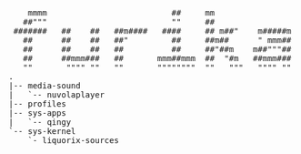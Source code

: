 <pre>    mmmm                          ##     mm                  mm                 
   ##"""                          ""     ##                  ##                 
 #######   ##    ##   ##m####   ####     ## m##"    m#####m  ## m##"    m####m  
   ##      ##    ##   ##"         ##     ##m##      " mmm##  ##m##     ##mmmm## 
   ##      ##    ##   ##          ##     ##"##m    m##"""##  ##"##m    ##"""""" 
   ##      ##mmm###   ##       mmm##mmm  ##  "#m   ##mmm###  ##  "#m   "##mmmm# 
   ""       """" ""   ""       """"""""  ""   """   """" ""  ""   """    """""
.
|-- media-sound
|   `-- nuvolaplayer
|-- profiles
|-- sys-apps
|   `-- qingy
`-- sys-kernel
    `- liquorix-sources</pre>
